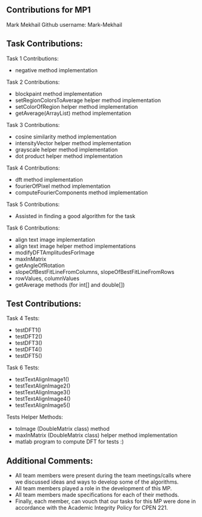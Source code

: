 Contributions for MP1 
-
Mark Mekhail 
Github username: Mark-Mekhail

Task Contributions:
-
Task 1 Contributions:
- negative method implementation

Task 2 Contributions:
- blockpaint method implementation
- setRegionColorsToAverage helper method implementation
- setColorOfRegion helper method implementation
- getAverage(ArrayList<Integer>) method implementation

Task 3 Contributions:
- cosine similarity method implementation
- intensityVector helper method implementation
- grayscale helper method implementation
- dot product helper method implementation

Task 4 Contributions:
- dft method implementation
- fourierOfPixel method implementation
- computeFourierComponents method implementation

Task 5 Contributions:
- Assisted in finding a good algorithm for the task

Task 6 Contributions:
- align text image implementation
- align text image helper method implementations
- modifyDFTAmplitudesForImage
- maxInMatrix
- getAngleOfRotation
- slopeOfBestFitLineFromColumns, slopeOfBestFitLineFromRows
- rowValues, columnValues
- getAverage methods (for int[] and double[])


Test Contributions:
- 
Task 4 Tests:
- testDFT1()
- testDFT2()
- testDFT3()
- testDFT4()
- testDFT5()

Task 6 Tests:
- testTextAlignImage1()
- testTextAlignImage2()
- testTextAlignImage3()
- testTextAlignImage4()
- testTextAlignImage5()

Tests Helper Methods:
- toImage (DoubleMatrix class) method
- maxInMatrix (DoubleMatrix class) helper method implementation
- matlab program to compute DFT for tests :)

Additional Comments:
-
- All team members were present during the team meetings/calls where we discussed ideas and ways to develop some of the algorithms.
- All team members played a role in the development of this MP.
- All team members made specifications for each of their methods.
- Finally, each member, can vouch that our tasks for this MP were done in accordance with the Academic Integrity Policy for CPEN 221.